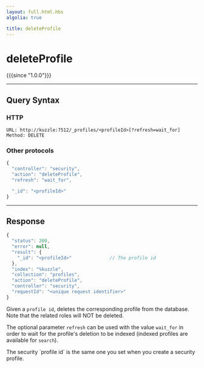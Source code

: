 ```yaml
---
layout: full.html.hbs
algolia: true

title: deleteProfile
---
```



# deleteProfile

{{{since "1.0.0"}}}



---

## Query Syntax

### HTTP

```http
URL: http://kuzzle:7512/_profiles/<profileId>[?refresh=wait_for]
Method: DELETE
```

### Other protocols

```js
{
  "controller": "security",
  "action": "deleteProfile",
  "refresh": "wait_for",

  "_id": "<profileId>"
}
```

---

## Response

```javascript
{
  "status": 200,                     
  "error": null,                     
  "result": {
    "_id": "<profileId>"              // The profile id
  },
  "index": "%kuzzle",
  "collection": "profiles",
  "action": "deleteProfile",
  "controller": "security",
  "requestId": "<unique request identifier>"
}
```

Given a `profile id`, deletes the corresponding profile from the database. Note
that the related roles will NOT be deleted.

The optional parameter `refresh` can be used
with the value `wait_for` in order to wait for the profile's deletion to be indexed (indexed profiles are available for `search`).

<aside class="notice">
The security `profile id` is the same one you set when you create a security profile.
</aside>
